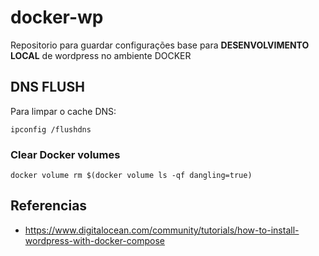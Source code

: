 # docker-wp

Repositorio para guardar configurações base para **DESENVOLVIMENTO LOCAL** de wordpress no ambiente DOCKER


## DNS FLUSH
Para limpar o cache DNS:
~~~
ipconfig /flushdns
~~~


### Clear Docker volumes
~~~
docker volume rm $(docker volume ls -qf dangling=true)
~~~

## Referencias
 - https://www.digitalocean.com/community/tutorials/how-to-install-wordpress-with-docker-compose